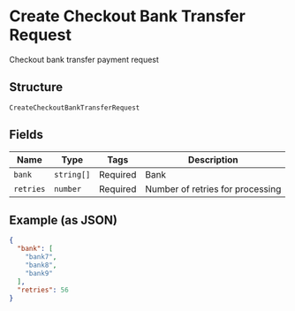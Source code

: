 
# Create Checkout Bank Transfer Request

Checkout bank transfer payment request

## Structure

`CreateCheckoutBankTransferRequest`

## Fields

| Name | Type | Tags | Description |
|  --- | --- | --- | --- |
| `bank` | `string[]` | Required | Bank |
| `retries` | `number` | Required | Number of retries for processing |

## Example (as JSON)

```json
{
  "bank": [
    "bank7",
    "bank8",
    "bank9"
  ],
  "retries": 56
}
```

